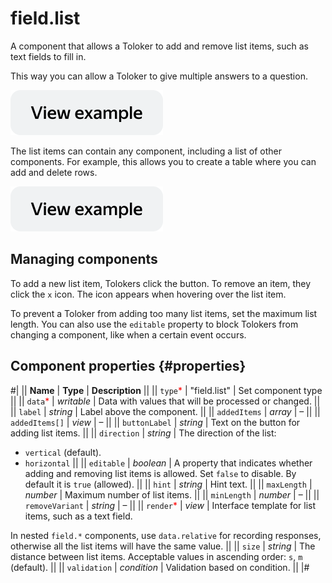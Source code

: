 # field.list

A component that allows a Toloker to add and remove list items, such as text fields to fill in.

This way you can allow a Toloker to give multiple answers to a question.

[![image](../_images/buttons/view-example.svg)](https://clck.ru/asSUJ)

The list items can contain any component, including a list of other components. For example, this allows you to create a table where you can add and delete rows.

[![image](../_images/buttons/view-example.svg)](https://clck.ru/asSUq)

## Managing components

To add a new list item, Tolokers click the button. To remove an item, they click the `x` icon. The icon appears when hovering over the list item.

To prevent a Toloker from adding too many list items, set the maximum list length. You can also use the `editable` property to block Tolokers from changing a component, like when a certain event occurs.

## Component properties {#properties}

#|
|| **Name** | **Type** | **Description** ||
|| `type`<span style="color: red">\*</span> | "field.list" | Set component type ||
|| `data`<span style="color: red">\*</span> | _writable_ | Data with values that will be processed or changed. ||
|| `label` | _string_ | Label above the component. ||
|| `addedItems` | _array_ | – ||
|| `addedItems[]` | _view_ | – ||
|| `buttonLabel` | _string_ | Text on the button for adding list items. ||
|| `direction` | _string_ | The direction of the list:

- `vertical` (default).
- `horizontal` ||
  || `editable` | _boolean_ | A property that indicates whether adding and removing list items is allowed. Set `false` to disable. By default it is `true` (allowed). ||
  || `hint` | _string_ | Hint text. ||
  || `maxLength` | _number_ | Maximum number of list items. ||
  || `minLength` | _number_ | – ||
  || `removeVariant` | _string_ | – ||
  || `render`<span style="color: red">\*</span> | _view_ | Interface template for list items, such as a text field.

In nested `field.*` components, use `data.relative` for recording responses, otherwise all the list items will have the same value. ||
|| `size` | _string_ | The distance between list items. Acceptable values in ascending order: `s`, `m` (default). ||
|| `validation` | _condition_ | Validation based on condition. ||
|#
